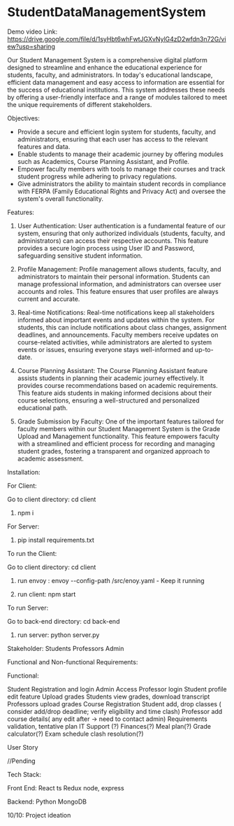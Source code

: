 # StudentDataManagementSystem

Demo video Link: https://drive.google.com/file/d/1syHbt6whFwtJGXvNylG4zD2wfdn3n72G/view?usp=sharing


Our Student Management System is a comprehensive digital platform designed to streamline and enhance the educational experience for students, faculty, and administrators. In today's educational landscape, efficient data management and easy access to information are essential for the success of educational institutions. This system addresses these needs by offering a user-friendly interface and a range of modules tailored to meet the unique requirements of different stakeholders.

Objectives:
- Provide a secure and efficient login system for students, faculty, and administrators, ensuring that each user has access to the relevant features and data.
- Enable students to manage their academic journey by offering modules such as Academics, Course Planning Assistant, and Profile.
- Empower faculty members with tools to manage their courses and track student progress while adhering to privacy regulations.
- Give administrators the ability to maintain student records in compliance with FERPA (Family Educational Rights and Privacy Act) and oversee the system's overall functionality.

Features:

1. User Authentication:
User authentication is a fundamental feature of our system, ensuring that only authorized individuals (students, faculty, and administrators) can access their respective accounts. This feature provides a secure login process using User ID and Password, safeguarding sensitive student information.

2. Profile Management:
Profile management allows students, faculty, and administrators to maintain their personal information. Students can manage professional information, and administrators can oversee user accounts and roles. This feature ensures that user profiles are always current and accurate.

3. Real-time Notifications: 
Real-time notifications keep all stakeholders informed about important events and updates within the system. For students, this can include notifications about class changes, assignment deadlines, and announcements. Faculty members receive updates on course-related activities, while administrators are alerted to system events or issues, ensuring everyone stays well-informed and up-to-date.

4. Course Planning Assistant:
The Course Planning Assistant feature assists students in planning their academic journey effectively. It provides course recommendations based on academic requirements. This feature aids students in making informed decisions about their course selections, ensuring a well-structured and personalized educational path.

5. Grade Submission by Faculty: 
One of the important features tailored for faculty members within our Student Management System is the Grade Upload and Management functionality. This feature empowers faculty with a streamlined and efficient process for recording and managing student grades, fostering a transparent and organized approach to academic assessment.


Installation:

For Client:

Go to client directory: cd client

1. npm i

For Server:

1. pip install requirements.txt

To run the Client:

Go to client directory: cd client

1. run envoy : envoy --config-path /src/enoy.yaml - Keep it running

2. run client: npm start

To run Server:

Go to back-end directory: cd back-end

1. run server: python server.py


Stakeholder:
Students
Professors
Admin

Functional and Non-functional Requirements:

Functional:

Student Registration and login
Admin Access
Professor login
Student profile edit feature
Upload grades
Students view grades, download transcript
Professors upload grades
Course Registration
Student add, drop classes ( consider add/drop deadline; verify eligibility and time clash)
Professor add course details( any edit after -> need to contact admin)
Requirements validation, tentative plan
 IT Support (?)
Finances(?)
Meal plan(?)
Grade calculator(?)
Exam schedule clash resolution(?)


User Story

//Pending

Tech Stack:

Front End: React ts Redux node, express

Backend: Python MongoDB


10/10: Project ideation









